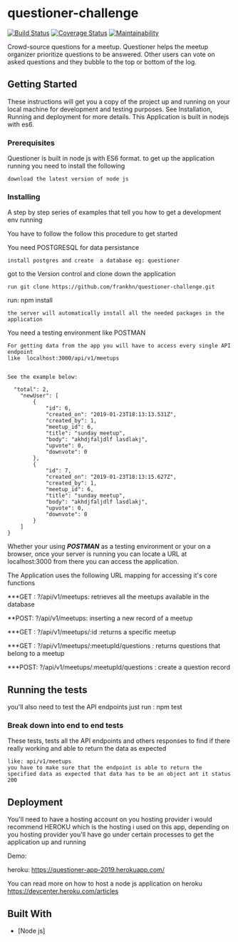 
 
 # questioner-challenge
 
 
[![Build Status](https://travis-ci.com/frankhn/questioner-challenge.svg?branch=develop)](https://travis-ci.com/frankhn/questioner-challenge)  [![Coverage Status](https://coveralls.io/repos/github/frankhn/questioner-challenge/badge.svg?branch=develop)](https://coveralls.io/github/frankhn/questioner-challenge?branch=develop)   [![Maintainability](https://api.codeclimate.com/v1/badges/73bc4ea5803f964ad6e2/maintainability)](https://codeclimate.com/github/frankhn/questioner-challenge/maintainability)



 Crowd-source questions for a meetup. Questioner helps the meetup organizer prioritize questions to be answered. Other users can vote on asked questions and they bubble to the top or bottom of the log.



## Getting Started

These instructions will get you a copy of the project up and running on your local machine for development and testing purposes. See Installation, Running and deployment for more details.
This Application is built in nodejs with es6.


### Prerequisites

Questioner is built in node js with ES6 format. to get up the application running you need to 
install the following
```
download the latest version of node js 
```

### Installing

A step by step series of examples that tell you how to get a development env running

You have to follow the follow this procedure to get started


You need POSTGRESQL for data persistance
```
install postgres and create  a database eg: questioner
```
got to the Version control and clone down the application
```
run git clone https://github.com/frankhn/questioner-challenge.git

```
run:  npm install

```
the server will automatically install all the needed packages in the application
```


You need a testing environment like POSTMAN

```
For getting data from the app you will have to access every single API endpoint
like  localhost:3000/api/v1/meetups
```
```Then you'll be able to get a bunch of JSON data:

See the example below: 

  "total": 2,
    "newUser": [
        {
            "id": 6,
            "created_on": "2019-01-23T18:13:13.531Z",
            "created_by": 1,
            "meetup_id": 6,
            "title": "sunday meetup",
            "body": "akhdjfaljdlf lasdlakj",
            "upvote": 0,
            "downvote": 0
        },
        {
            "id": 7,
            "created_on": "2019-01-23T18:13:15.627Z",
            "created_by": 1,
            "meetup_id": 6,
            "title": "sunday meetup",
            "body": "akhdjfaljdlf lasdlakj",
            "upvote": 0,
            "downvote": 0
        }
    ]
}
```
Whether your using ***POSTMAN*** as a testing environment or your on a browser, once your server is running you can locate a 
 URL at localhost:3000 from there you can access the application.


The Application uses the following URL mapping for accessing it's core functions 

***GET :   ?/api/v1/meetups: retrieves all the meetups available in the database

**POST:  ?/api/v1/meetups: inserting a new record of a meetup

***GET :  ?/api/v1/meetups/:id :returns a specific meetup

***GET :  ?/api/v1/meetups/:meetupId/questions : returns questions that belong to a meetup

***POST:  ?/api/v1/meetups/:meetupId/questions : create a question record 


## Running the tests

you'll also need to test the API endpoints
just run : npm test

### Break down into end to end tests

These tests, tests all the API endpoints and others responses to find if there really working and able to return the data as expected

```
like: api/v1/meetups
you have to make sure that the endpoint is able to return the specified data as expected that data has to be an object ant it status 200
```

## Deployment

You'll need to have a hosting account on you hosting provider
i would recommend HEROKU which is the hosting i used on this app, depending on you hosting provider you'll have go under certain processes to get the application up and running 

Demo:

heroku: https://questioner-app-2019.herokuapp.com/


You can read more on how to host a node js application on heroku https://devcenter.heroku.com/articles
## Built With

* [Node js]

